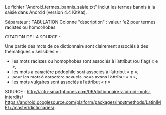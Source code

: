 Le fichier "Android_termes_bannis_saisie.txt" inclut les termes bannis à la saisie dans Android (version 4.4 KitKat).
  
Séparateur : TABULATION
Colonne "description" : valeur "e2 pour termes racistes ou homophobes

CITATION DE LA SOURCE :

Une partie des mots de ce dictionnaire sont clairement associés à des thématiques « sensibles » :

- les mots racistes ou homophobes sont associés à l’attribut (ou flag) « e »,
- les mots à caractère pédophile sont associés à l’attribut « p »,
- pour les mots à caractère sexuels, nous avons l’attribut « n »,
- les mots vulgaires sont associés à l’attribut « r »

SOURCE : http://actu-smartphones.com/06/dictionnaire-android-mots-interdits/
         https://android.googlesource.com/platform/packages/inputmethods/LatinIME/+/master/dictionaries/
